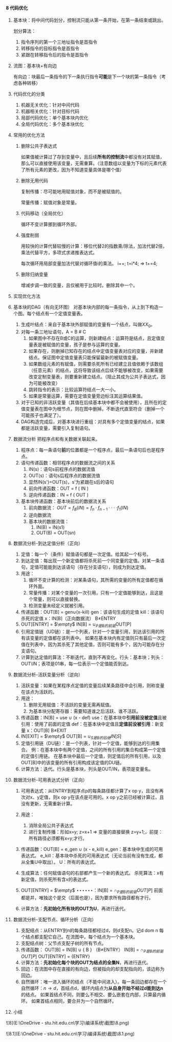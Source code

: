 #### 8 代码优化

1. 基本块：将中间代码划分，控制流只能从第一条开始，在第一条结束或跳出。

   划分算法：

   1. 指令序列的第一个三地址指令是首指令
   2. 转移指令的目标指令是首指令
   3. 紧跟在转移指令后的指令是首指令

2. 流图：基本块+有向边

   有向边：块最后一条指令的下一条执行指令**可能**是下一个块的第一条指令（考虑各种转移）

3. 代码优化的分类

   1. 机器无关优化：针对中间代码
   2. 机器相关优化：针对目标代码
   3. 局部代码优化：单个基本块内优化
   4. 全局代码优化：多个基本块优化

4. 常用的优化方法

   1. 删除公共子表达式

      如果值被计算过了存到变量中，且后续**所有的控制流**中都没有对其赋值，那么可以直接使用该变量，无需重算。（注意数组以变量为下标的元素代表了所有元素的更改，因为不知道变量具体是哪个值）

   2. 删除无用代码

      复制传播：尽可能地用赋值对象，而不是被赋值的。

      常量传播：赋值对象是常量。

   3. 代码移动（全局优化）

      循环不变计算挪到循环外部。

   4. 强度削弱

      用较快的计算代替较慢的计算：移位代替2的指数乘/除法，加法代替2倍，乘法代替平方，多项式求递推表达式。

      每次循环用局部变量加法代替对循环值i的乘法。
      i++; t=i*4; $\Rightarrow$ t+=4; 

   5. 删除归纳变量

      增减步调一致的变量，且仅被用于比较时。删除其中一个。

5. 实现优化方法

6. 基本块的DAG（有向无环图）
   对基本块内部的每一条指令，从上到下构造一个图。每个结点有一个定值变量表。

   1. 生成叶结点：来自于基本块外部赋值的变量有一个结点，叫做$XX_0$。
   2. 对每一条三地址语句，A = B # C
      1. 如果图中不存在B或C的运算，则新建结点：运算符是结点，且定值变量表是被赋值的变量，孩子是参与运算的变量。
      2. 如果存在，则删掉已知存在的结点中定值变量表对应的变量，并新建结点。保证图中定值变量表只能保留最新的被赋值变量。
      3. 如果数组元素的有赋值，则需要杀死所有已经建立且值依赖于该数组（任意元素）的结点，这将导致该结点后续不能够被改变，如果需要改变定制变量表，则要重新建立结点。（阻止其成为公共子表达式，因为可能被改变）
      4. 跳转指令的表示：比较运算符结点一大一小。
      5. 如果是常量运算，需要在定值变量旁边标注其运算结果值。
   3. 对于已知的非活跃变量（其值在后续基本块中都不会被使用），且所在的定值变量表在图中为根节点，则在图中删掉。不断迭代直至符合（删掉一个可能孩子也满足了）。
   4. DAG构造完成后，对基本块进行重组：对具有多个定值变量的结点，如果都是活跃变量，需要引入复制语句。

7. 数据流分析
   把程序点和有关数据关联起来。

   1. 程序点：每一条语句**前**的位置都是一个程序点，最后一条语句后也是程序点。
   2. 语句传递函数：相邻程序点的数据流之间的关系
      1. IN(s)：语句s前程序点的数据流值
      2. OUT(s)：语句s后程序点的数据流值
      3. 显然IN(s')=OUT(s)，s'为紧跟在s后的语句
      4. 前向传递函数：OUT = f ( IN )
      5. 逆向传递函数：IN = f ( OUT )
   3. 基本块传递函数：基本块前后的数据流关系
      1. 前向数据流： $OUT=f_B(IN)=f_n·f_{n-1}· ·· ·f_1(IN)$
      2. 逆向数据流
      3. 基本块的数据流值：
         1. IN(B) = IN(s1)
         2. OUT(B) = OUT(sn)

8. 数据流分析-到达定值分析（正向）

   1. 定值：每一个（条件）赋值语句都是一次定值。给其起一个标号。
   2. 到达定值：每出现一个新定值都将杀死前一个同变量的定值。对某一条语句，定值可能能到达该语句（存在分支语句），则成为到达定值。
   3. 用途：
      1. 循环不变计算的检测：对某条语句，其所需的变量的所有定值都在循环外面。
      2. 常量传播：对某个变量的一次引用，只有一个定值能够到达，且这是个常量，则可以直接替换。
      3. 检测变量未经定义就被引用。
   4. 传递函数：OUT[B] = gen$\cup$(x-kill)
      gen：该语句生成的定值
      kill：该语句杀死的定值
      x：IN[B]（正向数据流）
      B$\ne$ENTRY
   5. OUT[ENTRY] = $\empty$
      IN[B] = $\cup_{P是B的前驱}$OUT[P]
   6. 引用定值链（UD链）：是一个列表，针对一个变量引用，到达该引用的所有该变量的定值都在该列表中。
      如果在基本块内有定值则只有最后一次定值在列表中，因为其杀死了其他定值，否则可能有多个，因为可能存在分支语句。
   7. 计算到达定值的算法：不断迭代，直到不再变化。行头：基本块；列头：OUT\IN；表项是01串，每一位表示一个定值能否到达。

9. 数据流分析-活跃变量分析（逆向）

   1. 活跃变量：如果在某程序点定值的变量后续某条路径中会引用，则称变量在该点为活跃的。
   2. 用途：
      1. 删除无用赋值：不活跃的变量无需再赋值。
      2. 为基本块分配寄存器：需要知道谁之后活跃、谁不活跃。
   3. 传递函数：IN[B] = use $\cup$ (x - def)
      use：在基本块中**引用前没被定值**且被引用：使用了前面的定值
      def：在基本块中定值且**定值前没被引用**：新变量
      x：OUT[B]
      B$\ne$EXIT
   4. IN[EXIT] = $\empty$
      OUT[B] = $\cup_{S是B的后继} IN[S]$ 
   5. 定值引用链（DU链）：是一个列表，针对一个定值，能够到达的引用集合。
      例：在基本块中有两个定值，之间的所有引用的集合构成第一个定值的定值引用链。
      在基本块中最后一个定值，则定值后的所有引用，以及OUT[B]中的该变量的所有引用构成该定值的DU链。
   6. 计算方法：迭代。行头是基本块，列头是OUT/IN，表项是变量名。

10. 数据流分析-可用表达式分析（正向）

    1. 可用表达式：从ENTRY到程序点p的每条路径都计算了x op y，且没有再次对x、y定值，则x op y在该点是可用的。x op y之前已经被计算过，且没有更新，无需重新计算。
    2. 用途：
       1. 消除全局公共子表达式
       2. 进行复制传播：形如x=y; z=x+1 => 变量的直接替换 z=y+1;，前提：所有路径必须都有x=y;才行。

    3. 传递函数：OUT[B] = e_gen $\cup$ (x - e_kill)
       e_gen：基本块中生成的可用表达式。
       e_kill：基本块中杀死的可用表达式（无论当前有没有生成，都从全集U中取出）。
       U：所有的表达式。
    4. 生成算法：任何赋值语句的右部都产生一个新的表达式。
       杀死算法：x有新定值，则杀死所有含x的表达式。
    5. OUT[ENTRY] = $\empty$
       $\star$$\star$$\star$$\star$$\star$$\star$：IN[B] = $\cap_{P是B的前驱}OUT[P]$
       前面都是并，唯独这个是交（后面也是），因为要求所有路径都有才行。
    6. 计算方法：**先初始化所有块的OUT为U**，再进行迭代。

11. 数据流分析-支配节点、循环分析（正向）

    1. 支配结点：从ENTRY到n的每条路径都经过d，则d支配n。记d dom n
       每个结点都支配它自己。在流图中，每个结点为一个基本块。
    2. 支配结点树：父节点支配子树的所有节点。
    3. 传递函数： OUT[B] = IN[B] $\cup$ { B } （B$\ne$ENTRY）
       IN[B] = $\cap_{P是B的前驱}OUT[P]$
       OUT[ENTRY] = {ENTRY}
    4. 计算方法：**先初始化每个块的OUT为结点的全集N**，再进行迭代。
    5. 回边：在流图中存在直接的有向边，但被指向的却支配指向的，该边称为回边。
    6. 自然循环：唯一进入循环的结点（不能中间进入）。每一条回边都存在一个自然循环：$n \to d$，首结点d，循环内结点为**从自身开始不经过d能到达n**的结点。
       如果首结点不同，则要么不相交、要么嵌套在内部，只算最内循环。
       如果首结点相同，要合并为一个自然循环。

12. 小结

![8](E:\OneDrive - stu.hit.edu.cn\学习\编译系统\截图\8.png)

![8.1](E:\OneDrive - stu.hit.edu.cn\学习\编译系统\截图\8.1.png)
